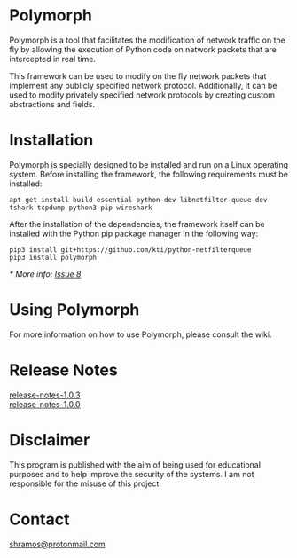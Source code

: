 # Polymorph

Polymorph is a tool that facilitates the modification of network traffic on the fly by allowing the execution of Python code on network packets that are intercepted in real time.

This framework can be used to modify on the fly network packets that implement any publicly specified network protocol. Additionally, it can be used to modify privately specified network protocols by creating custom abstractions and fields.

# Installation

Polymorph is specially designed to be installed and run on a Linux operating system. Before installing the framework, the following requirements must be installed:
```
apt-get install build-essential python-dev libnetfilter-queue-dev tshark tcpdump python3-pip wireshark
```
After the installation of the dependencies, the framework itself can be installed with the Python pip package manager in the following way:
```
pip3 install git+https://github.com/kti/python-netfilterqueue
pip3 install polymorph
```
_\* More info: [Issue 8](https://github.com/shramos/polymorph/issues/8)_

# Using Polymorph
For more information on how to use Polymorph, please consult the wiki.

# Release Notes
[release-notes-1.0.3](https://github.com/shramos/polymorph/blob/master/docs/release-notes/release-notes-1.0.3.md)  
[release-notes-1.0.0](https://github.com/shramos/polymorph/blob/master/docs/release-notes/release-notes-1.0.0.md)

# Disclaimer
This program is published with the aim of being used for educational purposes and to help improve the security of the systems. I am not responsible for the misuse of this project.

# Contact

[shramos@protonmail.com](mailto:shramos@protonmail.com)
